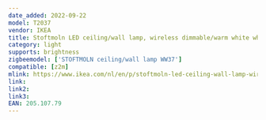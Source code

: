 ```yaml
---
date_added: 2022-09-22
model: T2037
vendor: IKEA
title: Stoftmoln LED ceiling/wall lamp, wireless dimmable/warm white white, 37 cm
category: light
supports: brightness
zigbeemodel: ['STOFTMOLN ceiling/wall lamp WW37']
compatible: [z2m]
mlink: https://www.ikea.com/nl/en/p/stoftmoln-led-ceiling-wall-lamp-wireless-dimmable-warm-white-white-20510779/
link: 
link2: 
link3: 
EAN: 205.107.79
---
```

